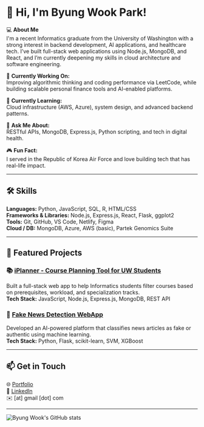 # 👋 Hi, I'm Byung Wook Park!

💻 **About Me**  
I'm a recent Informatics graduate from the University of Washington with a strong interest in backend development, AI applications, and healthcare tech. I’ve built full-stack web applications using Node.js, MongoDB, and React, and I’m currently deepening my skills in cloud architecture and software engineering.

🔭 **Currently Working On:**  
Improving algorithmic thinking and coding performance via LeetCode, while building scalable personal finance tools and AI-enabled platforms.

🌱 **Currently Learning:**  
Cloud infrastructure (AWS, Azure), system design, and advanced backend patterns.

💬 **Ask Me About:**  
RESTful APIs, MongoDB, Express.js, Python scripting, and tech in digital health.

🎮 **Fun Fact:**  
I served in the Republic of Korea Air Force and love building tech that has real-life impact.

---

## 🛠️ Skills

**Languages:** Python, JavaScript, SQL, R, HTML/CSS  
**Frameworks & Libraries:** Node.js, Express.js, React, Flask, ggplot2  
**Tools:** Git, GitHub, VS Code, Netlify, Figma  
**Cloud / DB:** MongoDB, Azure, AWS (basic), Partek Genomics Suite  

---

## 🚀 Featured Projects

### 📚 [iPlanner - Course Planning Tool for UW Students](https://github.com/byungwookpark/iPlanner)
Built a full-stack web app to help Informatics students filter courses based on prerequisites, workload, and specialization tracks.  
**Tech Stack:** JavaScript, Node.js, Express.js, MongoDB, REST API

### 📰 [Fake News Detection WebApp](https://github.com/b2park17/Capstone)
Developed an AI-powered platform that classifies news articles as fake or authentic using machine learning.  
**Tech Stack:** Python, Flask, scikit-learn, SVM, XGBoost

---

## 📫 Get in Touch

🌐 [Portfolio](https://byungwookpark.netlify.app/)  
💼 [LinkedIn](https://www.linkedin.com/in/byungwookpark)  
✉️  [at] gmail [dot] com

---

![Byung Wook's GitHub stats](https://github-readme-stats.vercel.app/api?username=byungwookpark&show_icons=true&theme=radical)
